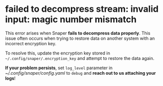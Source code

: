 # failed to decompress stream: invalid input: magic number mismatch

This error arises when Snaper **fails to decompress data properly**. This issue often occurs when trying to restore data on another system with an incorrect encryption key.

To resolve this, update the encryption key stored in `~/.config/snaper/.encryption_key` and attempt to restore the data again.

**If your problem persists**, set `log_level` parameter in *~/.config/snaper/config.yaml* to `debug` and **reach out to us attaching your logs**!